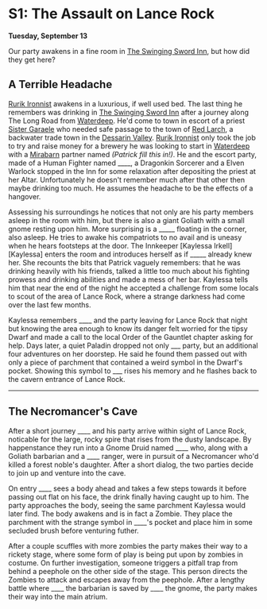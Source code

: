 # S1: The Assault on Lance Rock

**Tuesday, September 13**

Our party awakens in a fine room in [The Swinging Sword Inn][Inn], but how did they get here?


## A Terrible Headache

[Rurik Ironnist][Rurik] awakens in a luxurious, if well used bed. The last thing he remembers was drinking in [The Swinging Sword Inn][Inn] after a journey along The Long Road from [Waterdeep][Waterdeep]. He'd come to town in escort of a priest [Sister Garaele][Garaele] who needed safe passage to the town of [Red Larch][Red Larch], a backwater trade town in the [Dessarin Valley][Dessarin Valley]. [Rurik Ironnist][Rurik] only took the job to try and raise money for a brewery he was looking to start in [Waterdeep][Waterdeep] with a [Mirabarn][Mirabar] partner named _(Patrick fill this in!)_. He and the escort party, made of a Human Fighter named ____, a Dragonkin Sorcerer and a Elven Warlock stopped in the Inn for some relaxation after depositing the priest at her Altar. Unfortunately he doesn't remember much after that other then maybe drinking too much. He assumes the headache to be the effects of a hangover.

Assessing his surroundings he notices that not only are his party members asleep in the room with him, but there is also a giant Goliath with a small gnome resting upon him. More surprising is a _____ floating in the corner, also asleep. He tries to awake his compatriots to no avail and is uneasy when he hears footsteps at the door. The Innkeeper [Kaylessa Irkell][Kaylessa] enters the room and introduces herself as if _____ already knew her. She recounts the bits that Patrick vaguely remembers: that he was drinking heavily with his friends, talked a little too much about his fighting prowess and drinking abilities and made a mess of her bar. Kaylessa tells him that near the end of the night he accepted a challenge from some locals to scout of the area of Lance Rock, where a strange darkness had come over the last few months.

Kaylessa remembers ____ and the party leaving for Lance Rock that night but knowing the area enough to know its danger felt worried for the tipsy Dwarf and made a call to the local Order of the Gauntlet chapter asking for help. Days later, a quiet Paladin dropped not only ___ party, but an additional four adventures on her doorstep. He said he found them passed out with only a piece of parchment that contained a weird symbol in the Dwarf's pocket. Showing this symbol to ___ rises his memory and he flashes back to the cavern entrance of Lance Rock.

---

## The Necromancer's Cave

After a short journey ____ and his party arrive within sight of Lance Rock, noticable for the large, rocky spire that rises from the dusty landscape. By happenstance they run into a Gnome Druid named ____ who, along with a Goliath barbarian and a ____ ranger, were in pursuit of a Necromancer who'd killed a forest noble's daughter. After a short dialog, the two parties decide to join up and venture into the cave.

On entry ____ sees a body ahead and takes a few steps towards it before passing out flat on his face, the drink finally having caught up to him. The party approaches the body, seeing the same parchment Kaylessa would later find. The body awakens and is in fact a Zombie. They place the parchment with the strange symbol in ____'s pocket and place him in some secluded brush before venturing futher.

After a couple scuffles with more zombies the party makes their way to a rickety stage, where some form of play is being put upon by zombies in costume. On further investigation, someone triggers a pitfall trap from behind a peephole on the other side of the stage. This person directs the Zombies to attack and escapes away from the peephole. After a lengthy battle where ____ the barbarian is saved by ____ the gnome, the party makes their way into the main atrium.

[Rurik]: /characters/rurik.md
[Garaele]: /npcs/garaele.md
[Inn]: /locations/red_larch/the_swinging_sword_inn.md
[Waterdeep]: /locations/waterdeep.md
[Red Larch]: /locations/red_larch/readme.md
[Mirabar]: /locations/mirabar.md
[Dessarin Valley]: /locations/dessarin_valley.md
